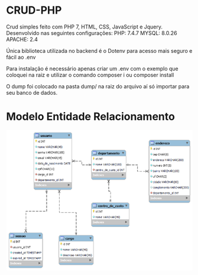 # CRUD-PHP
Crud simples feito com PHP 7, HTML, CSS, JavaScript e Jquery.
Desenvolvido nas seguintes configurações:
PHP: 7.4.7
MYSQL: 8.0.26
APACHE: 2.4

Única biblioteca utilizada no backend é o Dotenv para acesso mais seguro e fácil ao .env 

Para instalação é necessário apenas criar um .env com o exemplo que coloquei na raiz e utilizar o comando composer i ou composer install

O dump foi colocado na pasta dump/ na raiz do arquivo aí só importar para seu banco de dados.

# Modelo Entidade Relacionamento

![](https://github.com/gmariano1/CRUD-IPDV/blob/main/images/idpv.png)
